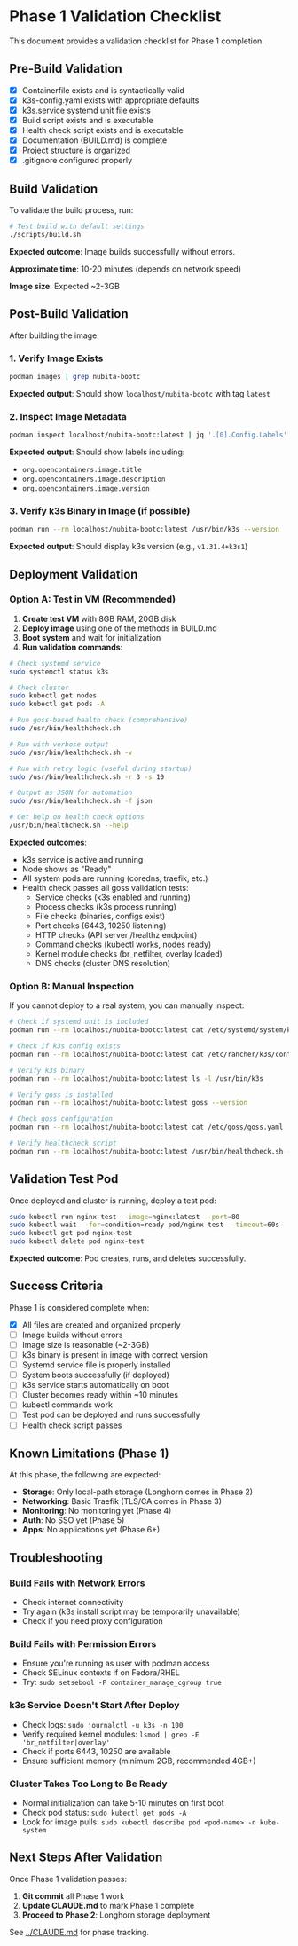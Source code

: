 # Phase 1 Validation Checklist

This document provides a validation checklist for Phase 1 completion.

## Pre-Build Validation

- [x] Containerfile exists and is syntactically valid
- [x] k3s-config.yaml exists with appropriate defaults
- [x] k3s.service systemd unit file exists
- [x] Build script exists and is executable
- [x] Health check script exists and is executable
- [x] Documentation (BUILD.md) is complete
- [x] Project structure is organized
- [x] .gitignore configured properly

## Build Validation

To validate the build process, run:

```bash
# Test build with default settings
./scripts/build.sh
```

**Expected outcome**: Image builds successfully without errors.

**Approximate time**: 10-20 minutes (depends on network speed)

**Image size**: Expected ~2-3GB

## Post-Build Validation

After building the image:

### 1. Verify Image Exists

```bash
podman images | grep nubita-bootc
```

**Expected output**: Should show `localhost/nubita-bootc` with tag `latest`

### 2. Inspect Image Metadata

```bash
podman inspect localhost/nubita-bootc:latest | jq '.[0].Config.Labels'
```

**Expected output**: Should show labels including:
- `org.opencontainers.image.title`
- `org.opencontainers.image.description`
- `org.opencontainers.image.version`

### 3. Verify k3s Binary in Image (if possible)

```bash
podman run --rm localhost/nubita-bootc:latest /usr/bin/k3s --version
```

**Expected output**: Should display k3s version (e.g., `v1.31.4+k3s1`)

## Deployment Validation

### Option A: Test in VM (Recommended)

1. **Create test VM** with 8GB RAM, 20GB disk
2. **Deploy image** using one of the methods in BUILD.md
3. **Boot system** and wait for initialization
4. **Run validation commands**:

```bash
# Check systemd service
sudo systemctl status k3s

# Check cluster
sudo kubectl get nodes
sudo kubectl get pods -A

# Run goss-based health check (comprehensive)
sudo /usr/bin/healthcheck.sh

# Run with verbose output
sudo /usr/bin/healthcheck.sh -v

# Run with retry logic (useful during startup)
sudo /usr/bin/healthcheck.sh -r 3 -s 10

# Output as JSON for automation
sudo /usr/bin/healthcheck.sh -f json

# Get help on health check options
/usr/bin/healthcheck.sh --help
```

**Expected outcomes**:
- k3s service is active and running
- Node shows as "Ready"
- All system pods are running (coredns, traefik, etc.)
- Health check passes all goss validation tests:
  - Service checks (k3s enabled and running)
  - Process checks (k3s process running)
  - File checks (binaries, configs exist)
  - Port checks (6443, 10250 listening)
  - HTTP checks (API server /healthz endpoint)
  - Command checks (kubectl works, nodes ready)
  - Kernel module checks (br_netfilter, overlay loaded)
  - DNS checks (cluster DNS resolution)

### Option B: Manual Inspection

If you cannot deploy to a real system, you can manually inspect:

```bash
# Check if systemd unit is included
podman run --rm localhost/nubita-bootc:latest cat /etc/systemd/system/k3s.service

# Check if k3s config exists
podman run --rm localhost/nubita-bootc:latest cat /etc/rancher/k3s/config.yaml

# Verify k3s binary
podman run --rm localhost/nubita-bootc:latest ls -l /usr/bin/k3s

# Verify goss is installed
podman run --rm localhost/nubita-bootc:latest goss --version

# Check goss configuration
podman run --rm localhost/nubita-bootc:latest cat /etc/goss/goss.yaml

# Verify healthcheck script
podman run --rm localhost/nubita-bootc:latest /usr/bin/healthcheck.sh --help
```

## Validation Test Pod

Once deployed and cluster is running, deploy a test pod:

```bash
sudo kubectl run nginx-test --image=nginx:latest --port=80
sudo kubectl wait --for=condition=ready pod/nginx-test --timeout=60s
sudo kubectl get pod nginx-test
sudo kubectl delete pod nginx-test
```

**Expected outcome**: Pod creates, runs, and deletes successfully.

## Success Criteria

Phase 1 is considered complete when:

- [x] All files are created and organized properly
- [ ] Image builds without errors
- [ ] Image size is reasonable (~2-3GB)
- [ ] k3s binary is present in image with correct version
- [ ] Systemd service file is properly installed
- [ ] System boots successfully (if deployed)
- [ ] k3s service starts automatically on boot
- [ ] Cluster becomes ready within ~10 minutes
- [ ] kubectl commands work
- [ ] Test pod can be deployed and runs successfully
- [ ] Health check script passes

## Known Limitations (Phase 1)

At this phase, the following are expected:

- **Storage**: Only local-path storage (Longhorn comes in Phase 2)
- **Networking**: Basic Traefik (TLS/CA comes in Phase 3)
- **Monitoring**: No monitoring yet (Phase 4)
- **Auth**: No SSO yet (Phase 5)
- **Apps**: No applications yet (Phase 6+)

## Troubleshooting

### Build Fails with Network Errors

- Check internet connectivity
- Try again (k3s install script may be temporarily unavailable)
- Check if you need proxy configuration

### Build Fails with Permission Errors

- Ensure you're running as user with podman access
- Check SELinux contexts if on Fedora/RHEL
- Try: `sudo setsebool -P container_manage_cgroup true`

### k3s Service Doesn't Start After Deploy

- Check logs: `sudo journalctl -u k3s -n 100`
- Verify required kernel modules: `lsmod | grep -E 'br_netfilter|overlay'`
- Check if ports 6443, 10250 are available
- Ensure sufficient memory (minimum 2GB, recommended 4GB+)

### Cluster Takes Too Long to Be Ready

- Normal initialization can take 5-10 minutes on first boot
- Check pod status: `sudo kubectl get pods -A`
- Look for image pulls: `sudo kubectl describe pod <pod-name> -n kube-system`

## Next Steps After Validation

Once Phase 1 validation passes:

1. **Git commit** all Phase 1 work
2. **Update CLAUDE.md** to mark Phase 1 complete
3. **Proceed to Phase 2**: Longhorn storage deployment

See [../CLAUDE.md](../CLAUDE.md) for phase tracking.
